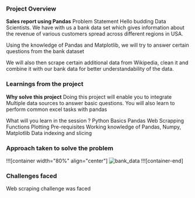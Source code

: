 ### Project Overview

 **Sales report using Pandas**
Problem Statement
Hello budding Data Scientists. We have with us a bank data set which gives information about the revenue of various customers spread across different regions in USA.

Using the knowledge of Pandas and Matplotlib, we will try to answer certain questions from the bank dataset

We will also then scrape certain additional data from Wikipedia, clean it and combine it with our bank data for better understandability of the data.


### Learnings from the project

 **Why solve this project**
Doing this project will enable you to integrate Multiple data sources to answer basic questions. You will also learn to perform common excel tasks with pandas

What will you learn in the session ? Python Basics Pandas Web Scrapping Functions Plotting Pre-requisites Working knowledge of Pandas, Numpy, Matplotlib Data indexing and slicing


### Approach taken to solve the problem

 !!![container width="80%" align="center"]
![bank_data](undefined/account/b16/6a1f0c95-2915-474c-917f-dc711cc8d89b/b910/35b208a7-c946-4c4d-ada8-2223af9a7e96/file.png)
!!![container-end]



### Challenges faced

 Web scraping challenge was faced


